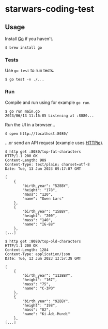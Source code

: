 # starwars-coding-test

## Usage
Install [Go](https://go.dev) if you haven't.

```
$ brew install go
```

### Tests
Use `go test` to run tests.

```
$ go test -v ./...
```

### Run
Compile and run using for example `go run`.

```
$ go run main.go
2023/06/13 11:16:05 Listening at :8080...
```

Run the UI in a browser...

```
$ open http://localhost:8080/
```

...or send an API request (example uses [HTTPie](https://httpie.io/)).

```
$ http get :8080/top-fat-characters
HTTP/1.1 200 OK
Content-Length: 989
Content-Type: text/plain; charset=utf-8
Date: Tue, 13 Jun 2023 09:17:07 GMT

[
    {
        "birth_year": "52BBY",
        "height": "178",
        "mass": "120",
        "name": "Owen Lars"
    },
    {
        "birth_year": "15BBY",
        "height": "200",
        "mass": "140",
        "name": "IG-88"
    },
[...]
```

```
$ http get :8080/top-old-characters
HTTP/1.1 200 OK
Content-Length: 1284
Content-Type: application/json
Date: Tue, 13 Jun 2023 13:57:38 GMT

[
    {
        "birth_year": "112BBY",
        "height": "167",
        "mass": "75",
        "name": "C-3PO"
    },
    {
        "birth_year": "92BBY",
        "height": "198",
        "mass": "82",
        "name": "Ki-Adi-Mundi"
    },
[...]
```
